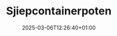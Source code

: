 ---
title: "Sjiepcontainerpoten"
description: "Confoot - sjiepcontainerpoten"
date: 2025-03-06T12:26:40+01:00
draft: false
---